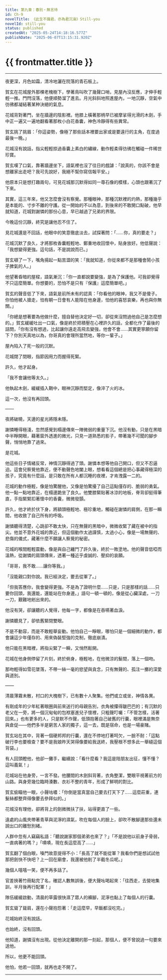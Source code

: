 ```yaml
---
title: 第九章：春別・無言待
id: Ch-9
novelTitle: 《此生不識君，亦為君沉淪》Still-you
novelId: still-you
status: published
createdAt: "2025-05-24T14:18:16.577Z"
publishDate: "2025-06-07T13:15:31.920Z"
---
```


# {{ frontmatter.title }}

<script setup>
import { useData } from 'vitepress'
const { frontmatter } = useData()
// 如果需要 withBase，可以取消註解下一行
// import { withBase } from 'vitepress'
</script>

---

夜更深，月色如霜，清冷地灑在院落的青石板上。

賀玄在花城屋外那棵老槐樹下，學著鳥叫吹了幾聲口哨，見屋內沒反應，才伸手輕輕一推。門閂沒落，他便順勢溜了進去。月光斜斜地照進屋內，一地沉靜，空氣中彷彿都凝結著某种決絕的氣息。

花城背對著門，坐在牆邊的陰影裡。他膝上橫著那柄早已被摩挲得光滑的木劍，手中正一遍又一遍地翻看著那枚小白花香囊，神色冷靜得有些異常。

賀玄挑了挑眉：「你這姿勢，像極了那些話本裡要出家或是要遠行的主角，在度過最後一晚。」

花城沒有說話，指尖輕輕掠過香囊上素白的繡線，動作輕柔得彷彿在觸碰一件稀世珍寶。

賀玄嘆了口氣，靠著牆邊坐下，語氣裡也沒了往日的戲謔：「說真的，你該不會是想離家出走吧？我可先說好，我絕不幫你寫信報平安。」

他原本只是想打趣兩句，可見花城那沉默得如同一尊石像的模樣，心頭也跟著沉了下來。

其實，這三年來，他又怎麼會沒有察覺。那種眼神，那種沉默裡的灼熱，那種幾乎是本能的、寸步不離的守護。從一開始的不以為意，到後來的不敢開口點破，他早就知道，花城對謝憐的那份心意，早已越過了兄弟的界限。

今晚這份沉靜，終究是讓他忍不住了。

見花城還是不回話，他眼中的笑意徹底淡去，試探著問：「……你，真的要走？」

花城沉默了良久，才將那枚香囊輕輕地、鄭重地收回懷中，貼身放好。他低聲說：「我想變得更強。這句話，不是說說而已。」

賀玄頓了一下，嘴角揚起一點苦澀的笑：「我就知道，你從來都不是那種會鬧小孩子脾氣的人。」

他望著昏暗的屋樑，語氣漸沉：「你一直都說要變強，是為了保護他。可我卻覺得不只這麼簡單。你想要的，恐怕不是只有『保護』這麼簡單吧。」

賀玄的聲音低了下來，語氣是前所未有的認真：「你看他的眼神，我又不是傻子。你怕他被人搶走，怕有朝一日會有人能陪在他身邊，怕他的喜怒哀樂，再也與你無關。」

「你總是想著要為他做什麼，擅自替他決定好一切，卻從來沒問過他自己是怎麼想的。」賀玄緩緩吐出一口氣，像是終於把積壓在心裡許久的話，全都化作了最後的詰問，「你有沒有想過，比起讓你遠走高飛去變強，他會不會……其實更寧願你留下？你別天真地以為，你哥真的會理所當然地，等你一輩子。」

屋內陷入了死一般的沉默。

花城閉了閉眼，指節因用力而握得死緊。

許久，他才起身。

「我不會讓他等太久。」

他執起木劍，緩緩插入鞘中，眼神沉靜而堅定，像淬了火的冰。

這一次，他沒有再回頭。

——

夜將破曉，天邊的星光將隱未隱。

謝憐睡得極淺，忽然感覺到榻邊傳來一陣微弱的重量下沉。他沒有動，只是在黑暗中半睜開眼，藉著窗外透進的微光，只見一道熟悉的影子，帶著幾不可聞的腳步聲，悄悄地靠了過來。

是花城。

他這些日子情緒反常，神情沉靜得過了頭。謝憐本想等他自己開口，但又不忍逼迫。這會兒察覺他靠近，便不動聲色地闔上眼，想看看這個總是把心事藏得極深的孩子，究竟有什麼話，是只敢在所有人都沉睡的夜裡，才肯洩露一二的。

花城的動作極輕，像是怕驚醒他，又像是怕驚擾了自己這點僅存的、脆弱的勇氣。他一點一點地靠近，在榻邊跪坐了良久。他雙膝緊貼著冰涼的地板，脊背卻挺得筆直，手指緊緊扣著懷中的香囊，微微發顫。

許久，他才終於伏下身，將額頭極輕地、極珍重地，觸碰在謝憐的肩側，在那一瞬間，他收斂了自己所有的呼吸。

謝憐聽得清楚，心跳卻不敢太快，只在無聲的黑暗中，微微收緊了藏在被中的指尖。他並不意外花城的靠近，但這個動作太過謹慎，太過小心，像是一場無聲的、悲傷的儀式，藏著什麼不願讓人察覺的秘密。

花城的喉間輕輕震動，像是與自己纏鬥了許久後，終於一敗塗地。他的聲音低啞而溫熱，從謝憐的肩頭傳來，透著一種近乎虔誠的、壓抑的哀願。

「哥哥，我不敢……讓你等我。」

「沒能親口對你說。我已經決定，要去從軍了。」

「但我答應你，我會變得更強。不是為了證明什麼……只是，只是那樣的話……只要你回頭，我還能，還能站在你身邊。」語句一頓一頓的，像是從心臟深處，一刀一刀，艱難地剜出來的。

他沒有哭，卻讓聽的人覺得，他每一字，都像是在吞嚥著血淚。

謝憐聽見了，卻依舊緊閉雙眼。

不是不動容，而是不敢輕舉妄動。他怕自己一睜眼，哪怕只是一個細微的動作，都會讓這少年僅存的、用來偽裝堅強的克制，徹底崩潰。

他只能在黑暗裡，將指尖緊了一瞬，又悄然鬆開。

花城在他身側停留了片刻，終於俯身，極輕地，在他微涼的髮間，落上一個吻。

那吻輕得如雪花墜落，不帶一絲一毫的慾望與貪念，只有無聲的、孤注一擲的深愛與道別。

——

清晨薄霧未散，村口的大槐樹下，已有數十人聚集。他們或立或坐，神情各異。

有剛成年的少年紅著眼圈與前來送行的母親告別，衣角被攥得皺巴巴的；有沉默的老父在一旁，將一個沉甸甸的包袱塞進兒子懷裡，只粗聲叮囑：「不管怎樣，活著回來。」也有更多的人，只是默不作聲，低頭抱著自己破舊的行囊，眼裡滿是無奈與倉促——他們多半是窮苦人家的獨子，這一去，既是宿命，也是一場豪賭。

賀玄站在其中，背著一個硬邦邦的行囊，還在不停地打著呵欠，一臉不耐：「這點破行李也要檢查？要不是我娘昨天哭得像要給我送終，我壓根不想多此一舉縫這個背袋。」

有人回頭瞪他，他卻一攤手，繼續說：「看什麼看？我這是陪朋友出征，懂不懂？這叫義氣！」

花城站在他身旁，一言不發。他腰間的木劍斜背著，衣角整潔，雙眼平視著前方的山路。與身旁幾位臨時湊數、衣衫不整的青年，形成了鮮明的對比。

賀玄偷瞄他一眼，小聲咕噥：「你倒是當真當自己要去打天下了……這麼莊重，連髮絲都整齊得像要去參拜似的。」

花城沒有理他，卻將背上的劍微微扶了扶，站得更直了一些。

遠處的山風夾帶著青草與泥濘的濕氣，吹在每個人的臉上，卻吹不散腳邊那些還未說出口的離愁別緒。

人群中忽有人竊竊私語：「聽說謝家那個弟弟也來了？」「不是說他以前身子骨弱，一直病著的嗎？」「嘖嘖，現在長這麼高了……」

賀玄翻了個白眼，嗓門故意提得不小：「長高了就不能從軍？我看你們是想試試他那把劍快不快吧？上一回在廟會，我還被他削了半截冬瓜呢。」

幾個人嘻嘻一笑，便不再多話了。

官差挾著竹冊點完了名，確認人數無誤後，便大聲吆喝起來：「往西走，去營地集訓，半月後再行配軍！」

隊伍緩緩啟動，清晨的草露很快濕了眾人的褲腳，泥濘也黏上了每個人的行囊。

賀玄聳了聳肩，還在小聲抱怨著：「走這麼早，早飯都沒吃完。」

花城始終沒有說話。

也始終，沒有回頭。

他知道，謝憐沒有出現。從他決定離開的那一刻起，那個人，便不曾說過一句要來送他。

所以，他更不能回頭。

他怕，他若一回頭，就再也走不開了。

---
